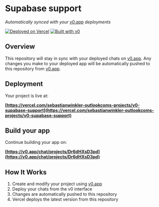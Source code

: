 # Supabase support

*Automatically synced with your [v0.app](https://v0.app) deployments*

[![Deployed on Vercel](https://img.shields.io/badge/Deployed%20on-Vercel-black?style=for-the-badge&logo=vercel)](https://vercel.com/sebastianwinkler-outlookcoms-projects/v0-supabase-support)
[![Built with v0](https://img.shields.io/badge/Built%20with-v0.app-black?style=for-the-badge)](https://v0.app/chat/projects/Dr6dHXsD3pd)

## Overview

This repository will stay in sync with your deployed chats on [v0.app](https://v0.app).
Any changes you make to your deployed app will be automatically pushed to this repository from [v0.app](https://v0.app).

## Deployment

Your project is live at:

**[https://vercel.com/sebastianwinkler-outlookcoms-projects/v0-supabase-support](https://vercel.com/sebastianwinkler-outlookcoms-projects/v0-supabase-support)**

## Build your app

Continue building your app on:

**[https://v0.app/chat/projects/Dr6dHXsD3pd](https://v0.app/chat/projects/Dr6dHXsD3pd)**

## How It Works

1. Create and modify your project using [v0.app](https://v0.app)
2. Deploy your chats from the v0 interface
3. Changes are automatically pushed to this repository
4. Vercel deploys the latest version from this repository
